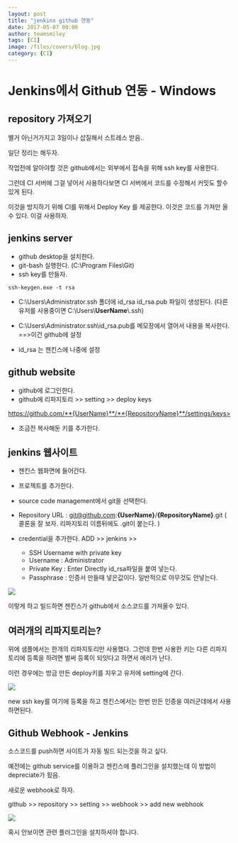 ```yaml
--- 
layout: post 
title: "jenkins github 연동" 
date: 2017-05-07 00:00  
author: teamsmiley 
tags: [CI]
image: /files/covers/blog.jpg
category: {CI}
---
```


# Jenkins에서 Github 연동 - Windows

## repository 가져오기

별거 아닌거가지고 3일이나 삽질해서 스트레스 받음..

일단 정리는 해두자. 

작업전에 알아야할 것은 github에서는 외부에서 접속을 위해 ssh key를 사용한다. 

그런데  CI 서버에 그걸 넣어서 사용하다보면 CI 서버에서 코드를 수정해서 커밋도 할수 있게 된다.  

이것을 방지하기 위해 CI를 위해서  Deploy Key 를 제공한다. 이것은 코드를 가져만 올수 있다. 이걸 사용하자.

## jenkins server

* github desktop을 설치한다. 
* git-bash 실행한다. (C:\Program Files\Git)
* ssh key를 만들자.
```
ssh-keygen.exe -t rsa 
```
 
* C:\Users\Administrator\.ssh 폴더에  id_rsa id_rsa.pub 파일이 생성된다. (다른 유저를 사용중이면 C:\Users\\**UserName**\\.ssh)

* C:\Users\Administrator\.ssh\id_rsa.pub를 메모장에서 열어서 내용을 복사한다. ==>이건 github에 설정 

* id_rsa 는 젠킨스에 나중에 설정


## github website 

* github에 로그인한다.
* github에 리파지토리 >> setting >> deploy keys

https://github.com/**{UserName}**/**{RepositoryName}**/settings/keys>

* 조금전 복사해둔 키를 추가한다. 


## jenkins 웹사이트 

* 젠킨스 웹화면에 들어간다. 
* 프로젝트를 추가한다. 
* source code management에서 git을 선택한다. 
* Repository URL : git@github.com:**{UserName}**/**{RepositoryName}**.git ( 콜론을 잘 보자. 리파지토리 이름뒤에도 .git이 붙는다. )

* credential을 추가한다. ADD >> jenkins >> 
    * SSH Username with private key 
    * Username : Administrator
    * Private Key : Enter Directly id_rsa파일을 붙여 넣는다.
    * Passphrase : 인증서 만들때 넣은값이다. 일반적으로 아무것도 안넣는다.


![]({{site_baseurl}}/assets/jenkins-github-01.png)


이렇게 하고 빌드하면 젠킨스가  github에서 소스코드를 가져올수 있다. 

## 여러개의 리파지토리는?

위에 샘플에서는 한개의 리파지토리만 사용했다. 그런데 한번 사용한 키는 다른 리파지토리에 등록을 하려면 벌써 등록이 되잇다고 하면서 에러가 난다. 

이런 경우에는 방금 만든 deploy키를 지우고 유저에 setting에 간다. 

![]({{site_baseurl}}/assets/jenkins-github-02.png)

new ssh key를 여기에 등록을 하고 젠킨스에서는 한번 만든 인증을 여러군데에서 사용하면된다.

## Github Webhook - Jenkins 

소스코드를 push하면 사이트가 자동 빌드 되는것을 하고 싶다. 

예전에는 github service를 이용하고 젠킨스에 플러그인을 설치했는데 이 방법이 depreciate가 됬음.

새로운 webhook로 하자. 

github >> repository >> setting >> webhook >> add new webhook

![]({{site_baseurl}}/assets/github-webhook-01.png)

혹시 안보이면 관련 플러그인을 설치하셔야 합니다.



